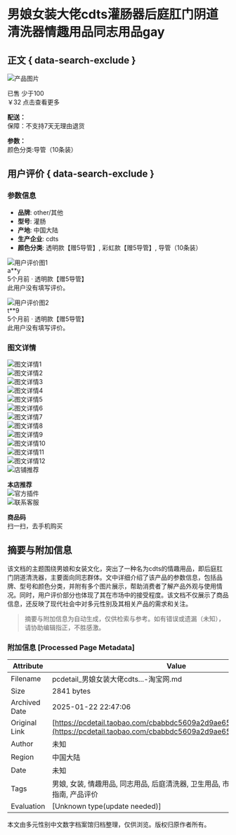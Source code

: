 # 男娘女装大佬cdts灌肠器后庭肛门阴道清洗器情趣用品同志用品gay

## 正文 { data-search-exclude }


![产品图片](https://gw.alicdn.com/imgextra/i2/O1CN013tIBin22GeFWjiaZb_!!6000000007093-2-tps-1297-1200.png)

已售 少于100  
￥32 点击查看更多

**配送：**  
保障：不支持7天无理由退货

**参数：**  
颜色分类:导管（10条装）

## 用户评价 { data-search-exclude }

### 参数信息

- **品牌**: other/其他
- **型号**: 灌肠
- **产地**: 中国大陆
- **生产企业**: cdts
- **颜色分类**: 透明款【赠5导管】, 彩虹款【赠5导管】, 导管（10条装）

![用户评价图1](http://img.alicdn.com/tps/TB1l6dkOXXXXXXEXVXXXXXXXXXX-210-210.png_70x70.jpg)  
a**y  
5个月前 · 透明款【赠5导管】  
此用户没有填写评价。

![用户评价图2](http://img.alicdn.com/tps/TB1l6dkOXXXXXXEXVXXXXXXXXXX-210-210.png_70x70.jpg)  
t**9  
5个月前 · 透明款【赠5导管】  
此用户没有填写评价。

### 图文详情

![图文详情1](https://img.alicdn.com/imgextra/i2/2217604551465/O1CN01GMjdqi1Mh1CbrDtKW_!!2217604551465.jpg)  
![图文详情2](https://img.alicdn.com/imgextra/i3/2217604551465/O1CN01CwTeh21Mh1Ceil8Xd_!!2217604551465.jpg)  
![图文详情3](https://img.alicdn.com/imgextra/i3/2217604551465/O1CN011oxCqF1Mh1CboxaHd_!!2217604551465.jpg)  
![图文详情4](https://img.alicdn.com/imgextra/i2/2217604551465/O1CN01IPVvQ51Mh1CdKvqrI_!!2217604551465.jpg)  
![图文详情5](https://img.alicdn.com/imgextra/i3/2217604551465/O1CN01tiWea11Mh1CcXmYRJ_!!2217604551465.jpg)  
![图文详情6](https://img.alicdn.com/imgextra/i2/2217604551465/O1CN016wvAy31Mh1CeijWlB_!!2217604551465.jpg)  
![图文详情7](https://img.alicdn.com/imgextra/i1/2217604551465/O1CN01D6r0gc1Mh1CcDOKXR_!!2217604551465.jpg)  
![图文详情8](https://img.alicdn.com/imgextra/i1/2217604551465/O1CN01U8sHjU1Mh1CbowJFE_!!2217604551465.jpg)  
![图文详情9](https://img.alicdn.com/imgextra/i3/2217604551465/O1CN01rHJsX81Mh1CgCOSrp_!!2217604551465.jpg)  
![图文详情10](https://img.alicdn.com/imgextra/i3/2217604551465/O1CN01YWHj0p1Mh1CgCOOhC_!!2217604551465.jpg)  
![图文详情11](https://img.alicdn.com/imgextra/i4/2217604551465/O1CN01LPmXiO1Mh1CZ9ZSXu_!!2217604551465.jpg)  
![图文详情12](https://img.alicdn.com/imgextra/i3/2217604551465/O1CN01m00a5u1Mh1CaLLXA0_!!2217604551465.jpg)  
![店铺推荐](https://img.alicdn.com/imgextra/i3/O1CN01MsWlBa29wVnysxUvn_!!6000000008132-2-tps-750-880.png)

**本店推荐**  
![官方插件](https://huodong.taobao.com/wow/z/tbhome/default/extension-download-guide?spm=a21bo.jianhua/a.20220530.1.6e742a89RInddJ&bc_fl_src=tbsite_YxOHU7Kn)  
![联系客服](https://gw.alicdn.com/imgextra/i3/O1CN01CEAqor1T5Bm2U3Ccm_!!6000000002330-2-tps-48-44.png)

**商品码**  
扫一扫，去手机购买
<!-- tcd_original_link https://pcdetail.taobao.com/cbabbdc5609a2d9ae65f8a7fbbfc989c.html -->


## 摘要与附加信息

<!-- tcd_abstract -->
该文档的主题围绕男娘和女装文化，突出了一种名为cdts的情趣用品，即后庭肛门阴道清洗器，主要面向同志群体。文中详细介绍了该产品的参数信息，包括品牌、型号和颜色分类，并附有多个图片展示，帮助消费者了解产品外观与使用情况。同时，用户评价部分也体现了其在市场中的接受程度。该文档不仅展示了商品信息，还反映了现代社会中对多元性别及其相关产品的需求和关注。
<!-- tcd_abstract_end -->

> 摘要与附加信息为自动生成，仅供检索与参考。如有错误或遗漏（未知），请协助编辑指正，不胜感激。

### 附加信息 [Processed Page Metadata]

| Attribute       | Value                                  |
|-----------------|----------------------------------------|
| Filename        | pcdetail_男娘女装大佬cdts...-淘宝网.md                             |
| Size            | 2841 bytes                           |
| Archived Date   | 2025-01-22 22:47:06                             |
| Original Link   | [https://pcdetail.taobao.com/cbabbdc5609a2d9ae65f8a7fbbfc989c.html](https://pcdetail.taobao.com/cbabbdc5609a2d9ae65f8a7fbbfc989c.html)                       |
| Author          | 未知                               |
| Region          | 中国大陆                               |
| Date            | 未知                                 |
| Tags            | 男娘, 女装, 情趣用品, 同志用品, 后庭清洗器, 卫生用品, 市场需求, 性别多元, 购物指南, 产品评价                                 |
| Evaluation            | [Unknown type(update needed)]                                 |
<!-- tcd_table_end -->

本文由多元性别中文数字档案馆归档整理，仅供浏览。版权归原作者所有。
